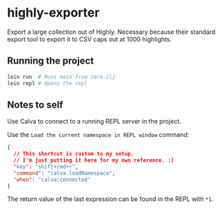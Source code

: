 # highly-exporter

Export a large collection out of Highly. Necessary because their standard export tool to export it to CSV caps out at 1000 highlights.

## Running the project

```sh
lein run  # Runs main from core.clj
lein repl # Opens the repl
```

## Notes to self

Use Calva to connect to a running REPL server in the project.

Use the `Load the current namespace in REPL window` command:

```json
{
  // This shortcut is custom to my setup.
  // I'm just putting it here for my own reference. :)
  "key": "shift+cmd+r",
  "command": "calva.loadNamespace",
  "when": "calva:connected"
}
```

The return value of the last expression can be found in the REPL with `*1`.